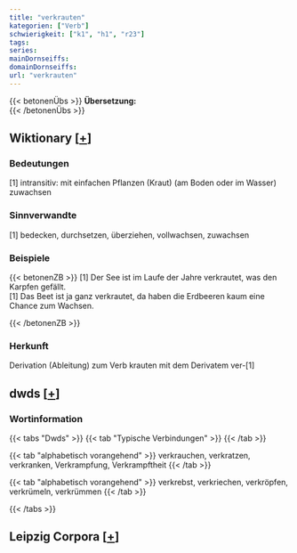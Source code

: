 ```yaml
---
title: "verkrauten"
kategorien: ["Verb"]
schwierigkeit: ["k1", "h1", "r23"]
tags:
series:
mainDornseiffs:
domainDornseiffs:
url: "verkrauten"
---
```


{{< betonenÜbs >}}
**Übersetzung:**  
{{< /betonenÜbs >}}

## Wiktionary [[+](https://de.wiktionary.org/wiki/verkrauten)]

### Bedeutungen
[1] intransitiv: mit einfachen Pflanzen (Kraut) (am Boden oder im Wasser) zuwachsen  

### Sinnverwandte
[1] bedecken, durchsetzen, überziehen, vollwachsen, zuwachsen  

### Beispiele
{{< betonenZB >}}
[1] Der See ist im Laufe der Jahre verkrautet, was den Karpfen gefällt.  
[1] Das Beet ist ja ganz verkrautet, da haben die Erdbeeren kaum eine Chance zum Wachsen.  

{{< /betonenZB >}}
### Herkunft
Derivation (Ableitung) zum Verb krauten mit dem Derivatem ver-[1]  



## dwds [[+](https://www.dwds.de/wb/verkrauten)]

### Wortinformation
{{< tabs "Dwds" >}}
{{< tab "Typische Verbindungen" >}}
{{< /tab >}}

{{< tab "alphabetisch vorangehend" >}}
verkrauchen, verkratzen, verkranken, Verkrampfung, Verkrampftheit
{{< /tab >}}

{{< tab "alphabetisch vorangehend" >}}
verkrebst, verkriechen, verkröpfen, verkrümeln, verkrümmen
{{< /tab >}}

{{< /tabs >}}

## Leipzig Corpora [[+](https://corpora.uni-leipzig.de/en/res?word=verkrauten&corpusId=deu_newscrawl-public_2018)]

